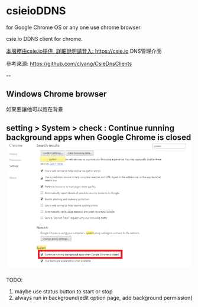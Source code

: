 <h1>csieioDDNS </h1>

for Google Chrome OS or any one use chrome browser.

csie.io DDNS client for chrome.

<a href="https://csie.io">本服務由csie.io提供, 詳細說明請登入: https://csie.io DNS管理介面</a>

參考來源: <a href="https://github.com/clyang/CsieDnsClients">https://github.com/clyang/CsieDnsClients</a>

--
<h2>Windows Chrome browser</h2>

如果要讓他可以跑在背景

setting > System > check : Continue running background apps when Google Chrome is closed
![allow run in background](https://raw.githubusercontent.com/xiantank/csieioDDNS/master/img/readme_background.png)
--
TODO:

1. maybe use status button to start or stop
2. always run in background(edit option page, add background permission)
